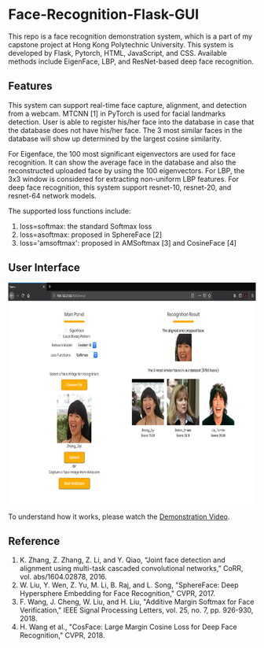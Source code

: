 # Face-Recognition-Flask-GUI
This repo is a face recognition demonstration system, which is a part of my capstone project at Hong Kong Polytechnic University. This system is developed by Flask, Pytorch, HTML, JavaScript, and CSS. Available methods include EigenFace, LBP, and ResNet-based deep face recognition.

## Features

This system can support real-time face capture, alignment, and detection from a webcam. MTCNN [1] in PyTorch is used for facial landmarks detection. User is able to register his/her face into the database in case that the database does not have his/her face. The 3 most similar faces in the database will show up determined by the largest cosine similarity.

For Eigenface, the 100 most significant eigenvectors are used for face recognition. It can show the average face in the database and also the reconstructed uploaded face by using the 100 eigenvectors. For LBP, the 3x3 window is considered for extracting non-uniform LBP features. For deep face recognition, this system support resnet-10, resnet-20, and resnet-64 network models. 

The supported loss functions include:

1. loss=softmax: the standard Softmax loss 
2. loss=asoftmax: proposed in SphereFace [2]
3. loss='amsoftmax': proposed in AMSoftmax [3] and CosineFace [4]

## User Interface

<p align="center">
  <img src="https://github.com/aaronzguan/Face-Recognition-Flask-GUI/blob/master/UI.png" height="450">
</p>

To understand how it works, please watch the [Demonstration Video](https://www.youtube.com/watch?v=DF9S3HiIlSo).

## Reference
1. K. Zhang, Z. Zhang, Z. Li, and Y. Qiao, “Joint face detection and alignment using multi-task cascaded convolutional networks,” CoRR, vol. abs/1604.02878, 2016.
2. W. Liu, Y. Wen, Z. Yu, M. Li, B. Raj, and L. Song, "SphereFace: Deep Hypersphere Embedding for Face Recognition," CVPR, 2017.
3. F. Wang, J. Cheng, W. Liu, and H. Liu, "Additive Margin Softmax for Face Verification," IEEE Signal Processing Letters, vol. 25, no. 7, pp. 926-930, 2018.
4. H. Wang et al., "CosFace: Large Margin Cosine Loss for Deep Face Recognition," CVPR, 2018.

